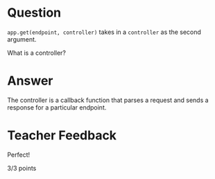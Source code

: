 # Question

`app.get(endpoint, controller)` takes in a `controller` as the second argument.

What is a controller?

# Answer
The controller is a callback function that parses a request and sends a response for a particular endpoint.

# Teacher Feedback

Perfect!

3/3 points
